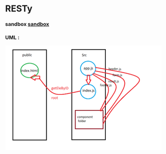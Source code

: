 # RESTy



### sandbox [sandbox](https://codesandbox.io/s/xenodochial-http-vy5fq)

### UML :

![img](src/images/Capture1.PNG)
